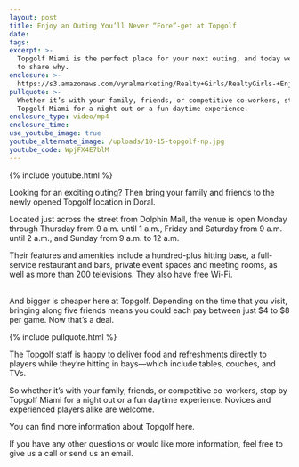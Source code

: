 ```yaml
---
layout: post
title: Enjoy an Outing You’ll Never “Fore”-get at Topgolf
date:
tags:
excerpt: >-
  Topgolf Miami is the perfect place for your next outing, and today we’d like
  to share why.
enclosure: >-
  https://s3.amazonaws.com/vyralmarketing/Realty+Girls/RealtyGirls-+Enjoy+an+Outing+Youll+Never+Fore-get+at+Topgolf.mp4
pullquote: >-
  Whether it’s with your family, friends, or competitive co-workers, stop by
  Topgolf Miami for a night out or a fun daytime experience.
enclosure_type: video/mp4
enclosure_time:
use_youtube_image: true
youtube_alternate_image: /uploads/10-15-topgolf-np.jpg
youtube_code: WpjFX4E7blM
---
```


{% include youtube.html %}

Looking for an exciting outing? Then bring your family and friends to the newly opened Topgolf location in Doral.

Located just across the street from Dolphin Mall, the venue is open Monday through Thursday from 9 a.m. until 1 a.m., Friday and Saturday from 9 a.m. until 2 a.m., and Sunday from 9 a.m. to 12 a.m.

Their features and amenities include a hundred-plus hitting base, a full-service restaurant and bars, private event spaces and meeting rooms, as well as more than 200 televisions. They also have free Wi-Fi.

<br>And bigger is cheaper here at Topgolf. Depending on the time that you visit, bringing along five friends means you could each pay between just $4 to $8 per game. Now that’s a deal.

{% include pullquote.html %}

The Topgolf staff is happy to deliver food and refreshments directly to players while they’re hitting in bays—which include tables, couches, and TVs.

So whether it’s with your family, friends, or competitive co-workers, stop by Topgolf Miami for a night out or a fun daytime experience. Novices and experienced players alike are welcome.

You can find more information about Topgolf here.

If you have any other questions or would like more information, feel free to give us a call or send us an email.